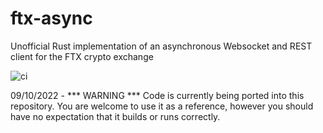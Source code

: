 # ftx-async
Unofficial Rust implementation of an asynchronous Websocket and REST client for the FTX crypto exchange 

![ci](https://github.com/IanMichaelAsh/ftx-async/actions/workflows/ci.yml/badge.svg)

09/10/2022 - *** WARNING *** Code is currently being ported into this repository. You are welcome to use it as a reference, however you should have no expectation that it builds or runs correctly.
